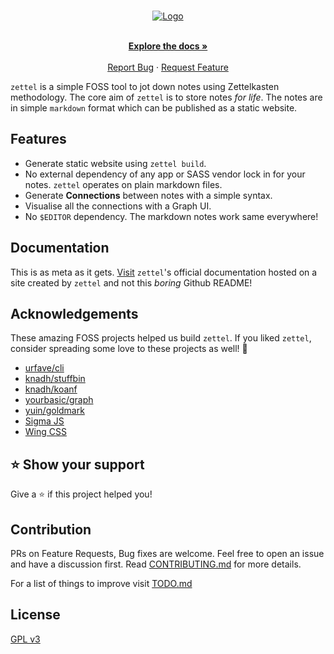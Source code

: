 <!-- PROJECT LOGO -->
<br />
<p align="center">
  <a href="https://github.com/hackstream/zettel">
    <img src="./docs/cover.png" alt="Logo">
  </a>

  <p align="center">
    <br />
    <a href="https://zettel.hackstream.dev/"><strong>Explore the docs »</strong></a>
    <br />
    <br />
    <a href="https://github.com/hackstream/zettel/issues">Report Bug</a>
    ·
    <a href="https://github.com/hackstream/zettel/issues">Request Feature</a>
  </p>
</p>


`zettel` is a simple FOSS tool to jot down notes using Zettelkasten methodology. The core aim of `zettel` is to store notes _for life_. The notes are in simple `markdown` format which can be published as a static website.

## Features

- Generate static website using `zettel build`.
- No external dependency of any app or SASS vendor lock in for your notes. `zettel` operates on plain markdown files.
- Generate **Connections** between notes with a simple syntax.
- Visualise all the connections with a Graph UI.
- No `$EDITOR` dependency. The markdown notes work same everywhere!

## Documentation

This is as meta as it gets. [Visit](https://zettel.hackstream.dev) `zettel`'s official documentation hosted on a site created by `zettel` and not this _boring_ Github README!

## Acknowledgements

These amazing FOSS projects helped us build `zettel`. If you liked `zettel`, consider spreading some love to these projects as well! :purple_heart:

- [urfave/cli](https://github.com/urfave/cli)
- [knadh/stuffbin](https://github.com/knadh/stuffbin)
- [knadh/koanf](https://github.com/knadh/koanf)
- [yourbasic/graph](https://github.com/yourbasic/graph)
- [yuin/goldmark](https://github.com/yuin/goldmark)
- [Sigma JS](http://sigmajs.org/)
- [Wing CSS](https://github.com/kbrsh/wing)

## ⭐️ Show your support

Give a :star: if this project helped you!

## Contribution

PRs on Feature Requests, Bug fixes are welcome. Feel free to open an issue and have a discussion first. Read [CONTRIBUTING.md](CONTRIBUTING.md) for more details.

For a list of things to improve visit [TODO.md](TODO.md)

## License

[GPL v3](license)
